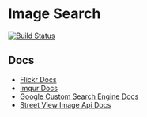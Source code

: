 # Image Search

[![Build Status][travis-image]][travis-url]

## Docs

- [Flickr Docs][flickr-docs]
- [Imgur Docs][imgur-docs]
- [Google Custom Search Engine Docs][google-cse-docs]
- [Street View Image Api Docs][street-view-docs]

[travis-image]: https://travis-ci.org/hpedrorodrigues/ImageSearch.svg?branch=master
[travis-url]: https://travis-ci.org/hpedrorodrigues/ImageSearch

[flickr-docs]: https://www.flickr.com/services/api/flickr.photos.search.html
[imgur-docs]: https://api.imgur.com/endpoints/gallery#gallery-search
[google-cse-docs]: https://developers.google.com/custom-search/docs/overview
[street-view-docs]: https://developers.google.com/maps/documentation/streetview/intro